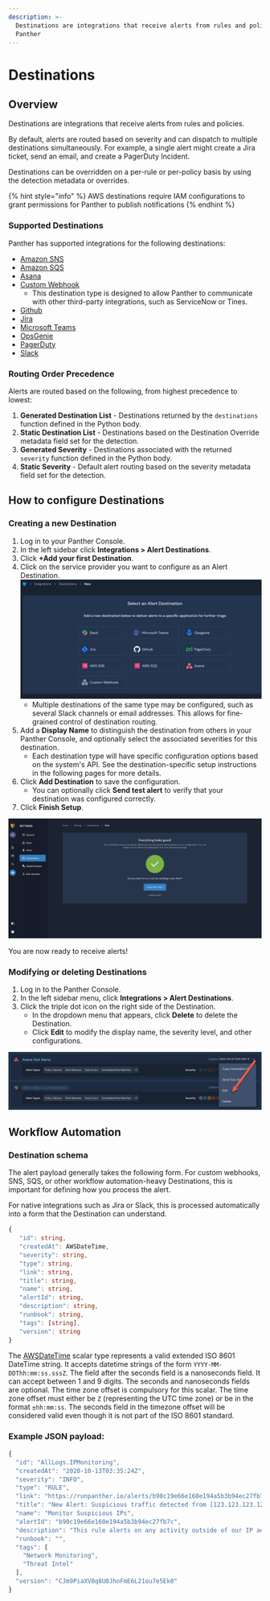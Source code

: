 ```yaml
---
description: >-
  Destinations are integrations that receive alerts from rules and policies in
  Panther
---
```


# Destinations

## Overview

Destinations are integrations that receive alerts from rules and policies.

By default, alerts are routed based on severity and can dispatch to multiple destinations simultaneously. For example, a single alert might create a Jira ticket, send an email, and create a PagerDuty Incident.

Destinations can be overridden on a per-rule or per-policy basis by using the detection metadata or overrides.

{% hint style="info" %}
AWS destinations require IAM configurations to grant permissions for Panther to publish notifications
{% endhint %}

### Supported Destinations

Panther has supported integrations for the following destinations:&#x20;

* [Amazon SNS](sns.md)
* [Amazon SQS](sqs.md)
* [Asana](asana.md)
* [Custom Webhook](custom\_webhook.md)
  * This destination type is designed to allow Panther to communicate with other third-party integrations, such as ServiceNow or Tines.
* [Github](https://docs.panther.com/destinations/github)
* [Jira](https://docs.panther.com/destinations/jira)
* [Microsoft Teams](https://docs.panther.com/destinations/microsoft-teams)
* [OpsGenie](https://docs.panther.com/destinations/opsgenie)
* [PagerDuty](https://docs.panther.com/destinations/pagerduty)
* [Slack](https://docs.panther.com/destinations/slack)

### Routing Order Precedence

Alerts are routed based on the following, from highest precedence to lowest:

1. **Generated Destination List** - Destinations returned by the `destinations` function defined in the Python body.
2. **Static Destination List** - Destinations based on the Destination Override metadata field set for the detection.
3. **Generated Severity** - Destinations associated with the returned `severity` function defined in the Python body.
4. **Static Severity** - Default alert routing based on the severity metadata field set for the detection.

## How to configure Destinations

### Creating a new Destination

1. Log in to your Panther Console.
2. In the left sidebar click **Integrations > Alert Destinations**.
3. Click **+Add your first Destination**.
4. Click on the service provider you want to configure as an Alert Destination.\
   ![](../.gitbook/assets/alert-dest.png)
   * Multiple destinations of the same type may be configured, such as several Slack channels or email addresses. This allows for fine-grained control of destination routing.
5. Add a **Display Name** to distinguish the destination from others in your Panther Console, and optionally select the associated severities for this destination.
   * Each destination type will have specific configuration options based on the system's API. See the destination-specific setup instructions in the following pages for more details.
6. Click **Add Destination** to save the configuration.&#x20;
   * You can optionally click **Send test alert** to verify that your destination was configured correctly.
7. Click **Finish Setup**.

![The final page in the Destination creation process shows a green checkmark and says "Everything looks good!"](<../../../.gitbook/assets/readme-test (3) (3) (5) (6) (1) (1) (3) (1) (1) (1) (3).png>)

You are now ready to receive alerts!

### Modifying or deleting Destinations

1. Log in to the Panther Console.
2. In the left sidebar menu, click **Integrations > Alert Destinations**.&#x20;
3. Click the triple dot icon on the right side of the Destination.
   * In the dropdown menu that appears, click **Delete** to delete the Destination.
   * Click **Edit** to modify the display name, the severity level, and other configurations.&#x20;

![The triple dot icon in the right side of an alert is expanded, and an arrow points to the "Delete" option in the dropdown menu.](../.gitbook/assets/example-alert-modify.png)

## Workflow Automation&#x20;

### Destination schema

The alert payload generally takes the following form. For custom webhooks, SNS, SQS, or other workflow automation-heavy Destinations, this is important for defining how you process the alert.

For native integrations such as Jira or Slack, this is processed automatically into a form that the Destination can understand.

```typescript
{
   "id": string,
   "createdAt": AWSDateTime,
   "severity": string,
   "type": string,
   "link": string,
   "title": string,
   "name": string,
   "alertId": string,
   "description": string,
   "runbook": string,
   "tags": [string],
   "version": string
}
```

The [AWSDateTime](https://docs.aws.amazon.com/appsync/latest/devguide/scalars.html) scalar type represents a valid extended ISO 8601 DateTime string. It accepts datetime strings of the form `YYYY-MM-DDThh:mm:ss.sssZ`. The field after the seconds field is a nanoseconds field. It can accept between 1 and 9 digits. The seconds and nanoseconds fields are optional. The time zone offset is compulsory for this scalar. The time zone offset must either be `Z` (representing the UTC time zone) or be in the format `±hh:mm:ss`. The seconds field in the timezone offset will be considered valid even though it is not part of the ISO 8601 standard.

### Example JSON payload:

```javascript
{
  "id": "AllLogs.IPMonitoring",
  "createdAt": "2020-10-13T03:35:24Z",
  "severity": "INFO",
  "type": "RULE",
  "link": "https://runpanther.io/alerts/b90c19e66e160e194a5b3b94ec27fb7c",
  "title": "New Alert: Suspicious traffic detected from [123.123.123.123]",
  "name": "Monitor Suspicious IPs",
  "alertId": "b90c19e66e160e194a5b3b94ec27fb7c",
  "description": "This rule alerts on any activity outside of our IP address whitelist",
  "runbook": "",
  "tags": [
    "Network Monitoring",
    "Threat Intel"
  ],
  "version": "CJm9PiaXV0q8U0JhoFmE6L21ou7e5Ek0"
}
```
